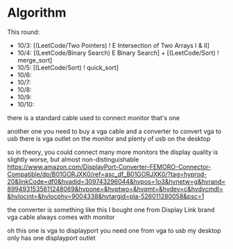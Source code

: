 # Algorithm

This round: 
- 10/3: [(LeetCode/Two Pointers) ! E Intersection of Two Arrays I & II]
- 10/4: [(LeetCode/Binary Search) E Binary Search] + [(LeetCode/Sort) ! merge_sort]
- 10/5: [(LeetCode/Sort) ! quick_sort]
- 10/6: 
- 10/7: 
- 10/8: 
- 10/9: 
- 10/10: 










there is a standard cable used to connect monitor
that's one

another one you need to buy a vga cable
and a converter to convert vga to usb
there is vga outlet on the monitor
and plenty of usb on the desktop

so in theory, you could connect many more monitors
the display quality is slightly worse, but almost non-distinguishable
https://www.amazon.com/DisplayPort-Converter-FEMORO-Connector-Compatible/dp/B01GORJXK0/ref=asc_df_B01GORJXK0/?tag=hyprod-20&linkCode=df0&hvadid=309743296044&hvpos=1o3&hvnetw=g&hvrand=8994931535611248069&hvpone=&hvptwo=&hvqmt=&hvdev=c&hvdvcmdl=&hvlocint=&hvlocphy=9004338&hvtargid=pla-526011280058&psc=1


the converter is something like this
I bought one from Display Link brand
vga cable always comes with monitor


oh this one is vga to displayport
you need one from vga to usb
my desktop only has one displayport outlet




